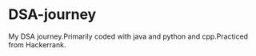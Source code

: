 # DSA-journey
My DSA journey.Primarily coded with java and python and cpp.Practiced from Hackerrank.
